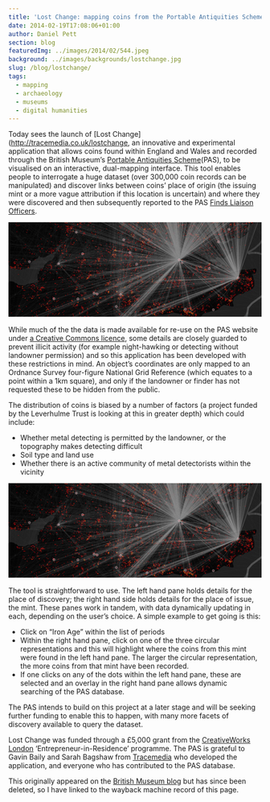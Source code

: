 ```yaml
---
title: 'Lost Change: mapping coins from the Portable Antiquities Scheme'
date: 2014-02-19T17:08:06+01:00
author: Daniel Pett
section: blog
featuredImg: ../images/2014/02/544.jpeg
background: ../images/backgrounds/lostchange.jpg
slug: /blog/lostchange/
tags:
  - mapping
  - archaeology
  - museums
  - digital humanities
---
```

Today sees the launch of [Lost Change](http://tracemedia.co.uk/lostchange, an innovative and experimental application that 
allows coins found within England and Wales and recorded through the British Museum’s [Portable Antiquities Scheme](http://finds.org.uk/)(PAS), 
to be visualised on an interactive, dual-mapping interface. This tool enables people to interrogate a huge dataset (over 300,000 
coin records can be manipulated) and discover links between coins’ place of origin (the issuing mint or a more vague 
attribution if this location is uncertain) and where they were discovered and then subsequently reported to the PAS 
[Finds Liaison Officers](http://finds.org.uk/contacts).

![Screenshot of the Lost Change mapping interface with lines to mints](../images/2014/02/544.jpeg)

While much of the the data is made available for re-use on the PAS website under [a Creative Commons licence](http://creativecommons.org/licenses/by-sa/3.0/), 
some details are closely guarded to prevent illicit activity (for example night-hawking or detecting without landowner 
permission) and so this application has been developed with these restrictions in mind. An object’s coordinates are only 
mapped to an Ordnance Survey four-figure National Grid Reference (which equates to a point within a 1km square), and only 
if the landowner or finder has not requested these to be hidden from the public.

The distribution of coins is biased by a number of factors (a project funded by the Leverhulme Trust
is looking at this in greater depth) which could include:

  * Whether metal detecting is permitted by the landowner, or the topography makes detecting difficult
  * Soil type and land use
  * Whether there is an active community of metal detectorists within the vicinity

![Screenshot of the Lost Change mapping interface](../images/2014/02/544.jpeg)

The tool is straightforward to use. The left hand pane holds details for the place of discovery; the right hand side holds 
details for the place of issue, the mint. These panes work in tandem, with data dynamically updating in each, depending on 
the user’s choice. A simple example to get going is this:

  * Click on “Iron Age” within the list of periods
  * Within the right hand pane, click on one of the three circular representations and this will highlight where the coins from this mint were found in the left hand pane. The larger the circular representation, the more coins from that mint have been recorded.
  * If one clicks on any of the dots within the left hand pane, these are selected and an overlay in the right hand pane allows dynamic searching of the PAS database.

The PAS intends to build on this project at a later stage and will be seeking further funding to enable this to happen, 
with many more facets of discovery available to query the dataset.

Lost Change was funded through a £5,000 grant from the [CreativeWorks London](http://www.creativeworkslondon.org.uk/entrepreneur_scheme/gavin-baily-and-british-museum/)
‘Entrepreneur-in-Residence’ programme.  The PAS is grateful to Gavin Baily and Sarah Bagshaw from 
[Tracemedia](http://tracemedia.co.uk/) who developed the application, and everyone who has contributed to the PAS database.

This originally appeared on the [British Museum blog](https://web.archive.org/web/20140219200037/http://blog.britishmuseum.org/2014/02/19/lost-change-mapping-coins-from-the-portable-antiquities-scheme/) but has since been deleted, so I have linked to the wayback machine record of this page.